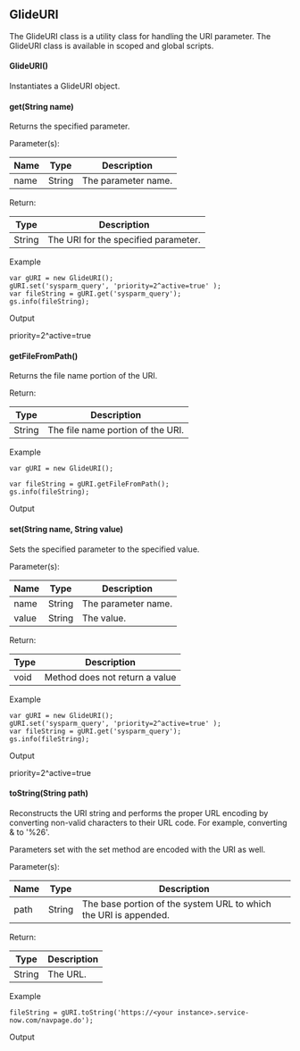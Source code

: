 GlideURI
--------

The GlideURI class is a utility class for handling the URI parameter. The GlideURI class is available in scoped and global scripts.

#### GlideURI()

Instantiates a GlideURI object.

#### get(String name)

Returns the specified parameter.

Parameter(s):

| Name | Type | Description |
| --- | --- | --- |
| name | String | The parameter name. |

Return:

| Type | Description |
| --- | --- |
| String | The URI for the specified parameter. |

Example

    var gURI = new GlideURI();
    gURI.set('sysparm_query', 'priority=2^active=true' );
    var fileString = gURI.get('sysparm_query');
    gs.info(fileString);

Output

priority=2^active=true

#### getFileFromPath()

Returns the file name portion of the URI.

Return:

| Type | Description |
| --- | --- |
| String | The file name portion of the URI. |

Example

    var gURI = new GlideURI();
     
    var fileString = gURI.getFileFromPath();
    gs.info(fileString);

Output

#### set(String name, String value)

Sets the specified parameter to the specified value.

Parameter(s):

| Name | Type | Description |
| --- | --- | --- |
| name | String | The parameter name. |
| value | String | The value. |

Return:

| Type | Description |
| --- | --- |
| void | Method does not return a value |

Example

    var gURI = new GlideURI();
    gURI.set('sysparm_query', 'priority=2^active=true' );
    var fileString = gURI.get('sysparm_query');
    gs.info(fileString);

Output

priority=2^active=true

#### toString(String path)

Reconstructs the URI string and performs the proper URL encoding by converting non-valid characters to their URL code. For example, converting & to '%26'.

Parameters set with the set method are encoded with the URI as well.

Parameter(s):

| Name | Type | Description |
| --- | --- | --- |
| path | String | The base portion of the system URL to which the URI is appended. |

Return:

| Type | Description |
| --- | --- |
| String | The URL. |

Example

    fileString = gURI.toString('https://<your instance>.service-now.com/navpage.do');

Output